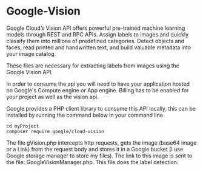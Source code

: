 # Google-Vision

Google Cloud’s Vision API offers powerful pre-trained machine learning models through REST and RPC APIs. Assign labels to images and quickly classify them into millions of predefined categories. Detect objects and faces, read printed and handwritten text, and build valuable metadata into your image catalog.

These files are necessary for extracting labels from images using the Google Vision API.

In order to consume the api you will need to have your application hosted on Google's Compute engine or App engine. Billing has to be enabled for your project as well as the vision api.

Google provides a PHP client library to consume this API locally, this can be installed by running the command below in your command line

```
cd myProject
composer require google/cloud-vision
```

The file gVision.php intercepts http requests, gets the image (base64 image or a Link) from the request body and stores it in a Google bucket (I use Google storage manager to store my files). The link to this image is sent to the file: GoogleVisionManager.php. This file does the label detection.
